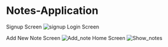 # Notes-Application
Signup Screen
![signup](https://github.com/Nai1a1/Notes-Application/assets/139915939/ae1a5564-6393-45df-9068-c859bf41b170)
Login Screen

Add New Note Screen
![Add_note](https://github.com/Nai1a1/Notes-Application/assets/139915939/8019ae30-c2dc-49d9-b2d6-1a2e7083e1b1)
Home Screen
![Show_notes](https://github.com/Nai1a1/Notes-Application/assets/139915939/faa8406e-fd52-494a-9e5d-aa0fd94bde05)
